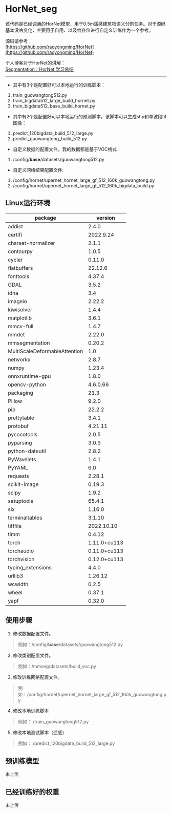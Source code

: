 # HorNet_seg

该代码是已经调通的HorNet模型，用于0.5m遥感建筑物语义分割任务。对于源码基本没啥变化，主要用于自用、以及给各位进行自定义训练作为一个参考。

源码请参考：<br>
[https://github.com/raoyongming/HorNet](https://github.com/raoyongming/HorNet)

个人博客对于HorNet的讲解：<br>
[Segmentation：HorNet 学习总结](https://blog.csdn.net/weixin_43610114/article/details/128145243)

---

- 其中有3个是配置好可以本地运行的训练脚本：<br>
1. train_guowangtong512.py
2. train_bigdata512_large_build_hornet.py
3. train_bigdata512_base_build_hornet.py

- 其中有2个是配置好可以本地运行的预测脚本。该脚本可以生成shp和单波段tif图像：<br>
1. predict_120bigdata_build_512_large.py
2. predict_guowangtong_build_512.py

- 自定义数据的配置文件，我的数据都是基于VOC格式：<br>
1. /config/__base__/datasets/guowangtong512.py

- 自定义网络结果配置文件:<br>
1. /config/hornet/upernet_hornet_large_gf_512_160k_guowangtong.py
2. /config/hornet/upernet_hornet_large_gf_512_160k_bigdata_build.py

## Linux运行环境
package|version
---|---
addict|                        2.4.0
certifi|                       2022.9.24
charset-normalizer|            2.1.1
contourpy|                     1.0.5
cycler|                        0.11.0
flatbuffers|                   22.12.6
fonttools|                     4.37.4
GDAL|                         3.5.2
idna|                          3.4
imageio|                       2.22.2
kiwisolver|                    1.4.4
matplotlib|                    3.6.1
mmcv-full|                     1.4.7
mmdet|                         2.22.0
mmsegmentation|                0.20.2
MultiScaleDeformableAttention| 1.0
networkx|                      2.8.7
numpy|                         1.23.4
onnxruntime-gpu|               1.8.0
opencv-python|                 4.6.0.66
packaging|                     21.3
Pillow|                        9.2.0
pip|                           22.2.2
prettytable|                   3.4.1
protobuf|                      4.21.11
pycocotools|                   2.0.5
pyparsing|                     3.0.9
python-dateutil|               2.8.2
PyWavelets|                    1.4.1
PyYAML|                        6.0
requests|                      2.28.1
scikit-image|                  0.19.3
scipy|                         1.9.2
setuptools|                    65.4.1
six|                           1.16.0
terminaltables|                3.1.10
tifffile|                      2022.10.10
timm|                          0.4.12
torch|                         1.11.0+cu113
torchaudio|                    0.11.0+cu113
torchvision|                   0.12.0+cu113
typing_extensions|             4.4.0
urllib3|                       1.26.12
wcwidth|                       0.2.5
wheel|                         0.37.1
yapf|                          0.32.0

## 使用步骤
1. 修改数据配置文件。
> 例如：/config/__base__/datasets/guowangtong512.py

2. 修改类别配置文件。
> 例如：/mmseg/datasets/build_voc.py

3. 修改训练网络配置文件。
> 例如：/config/hornet/upernet_hornet_large_gf_512_160k_guowangtong.py

4. 修改本地训练脚本
> 例如：./train_guowangtong512.py

5. 修改本地测试脚本（遥感）
> 例如：./predict_120bigdata_build_512_large.py

## 预训练模型

未上传

## 已经训练好的权重

未上传

